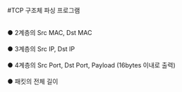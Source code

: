 #TCP 구조체 파싱 프로그램

<br>● 2계층의 Src MAC, Dst MAC</br>
<br>● 3계층의 Src IP, Dst IP</br>
<br>● 4계층의 Src Port, Dst Port, Payload (16bytes 이내로 출력)</br>
<br>● 패킷의 전체 길이</br>
